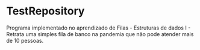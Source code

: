 # TestRepository
Programa implementado no aprendizado de Filas - Estruturas de dados I -
Retrata uma simples fila de banco na pandemia que não pode atender mais de 10 pessoas.
